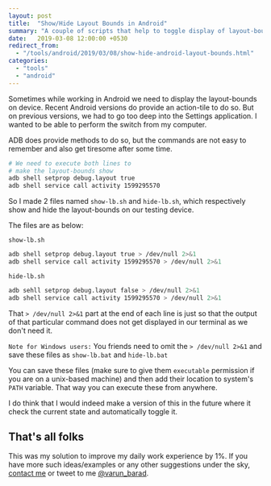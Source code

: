 ```yaml
---
layout: post
title:  "Show/Hide Layout Bounds in Android"
summary: "A couple of scripts that help to toggle display of layout-bounds on connected Android device using ADB."
date:   2019-03-08 12:00:00 +0530
redirect_from:
  - "/tools/android/2019/03/08/show-hide-android-layout-bounds.html"
categories: 
  - "tools"
  - "android"
---
```


Sometimes while working in Android we need to display the layout-bounds on device. Recent Android versions do provide an action-tile to do so. But on previous versions, we had to go too deep into the Settings application. I wanted to be able to perform the switch from my computer.

ADB does provide methods to do so, but the commands are not easy to remember and also get tiresome after some time.

```bash
# We need to execute both lines to
# make the layout-bounds show
adb shell setprop debug.layout true
adb shell service call activity 1599295570
```

So I made 2 files named `show-lb.sh` and `hide-lb.sh`, which respectively show and hide the layout-bounds on our testing device.

The files are as below:

`show-lb.sh`

```bash
adb shell setprop debug.layout true > /dev/null 2>&1
adb shell service call activity 1599295570 > /dev/null 2>&1
```

`hide-lb.sh`

```bash
adb sehll setprop debug.layout false > /dev/null 2>&1
adb shell service call activity 1599295570 > /dev/null 2>&1
```

That `> /dev/null 2>&1` part at the end of each line is just so that the output of that particular command does not get displayed in our terminal as we don't need it.

`Note for Windows users:` You friends need to omit the `> /dev/null 2>&1` and save these files as `show-lb.bat` and `hide-lb.bat` 

You can save these files (make sure to give them `executable` permission if you are on a unix-based machine) and then add their location to system's `PATH` variable. That way you can execute these from anywhere.

I do think that I would indeed make a version of this in the future where it check the current state and automatically toggle it.

## That's all folks

This was my solution to improve my daily work experience by 1%. If you have more such ideas/examples or any other suggestions  under the sky, [contact me][varun-contact] or tweet to me [@varun_barad][varun-twitter].

[varun-contact]: https://varunbarad.com/contact
[varun-twitter]: https://twitter.com/varun_barad

